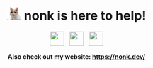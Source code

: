 <div align="center">
    <h1>
        <img width="32" height="32" src="assets/mars.png">
        <span>nonk is here to help!</span>
    </h1>
</div>

<div align="center">
    <a href="https://vk.com/nonkus"><img width="32" height="32" src="https://cdn.simpleicons.org/vk/black/white"></a>
    &nbsp;
    <a href="https://discord.com/users/268677450144153611"><img width="32" height="32" src="https://cdn.simpleicons.org/discord/black/white"></a>
    &nbsp;
    <a href="mailto:me@nonk.dev"><img width="32" height="32" src="https://cdn.simpleicons.org/gmail/black/white"></a>
</div>

**<div align="center">Also check out my website: <https://nonk.dev/></div>**
